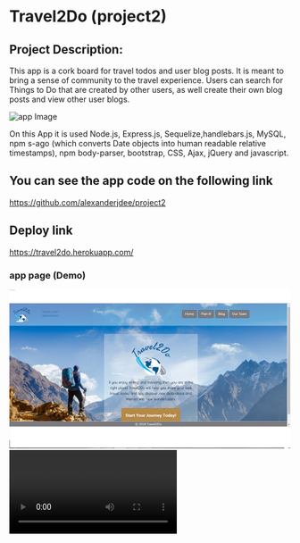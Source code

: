 # Travel2Do (project2)
## Project Description:
This app is a cork board for travel todos and user blog posts. It is meant to bring a sense of community to the travel experience. Users can search for Things to Do that are created by other users, as well create their own blog posts and view other user blogs.

![app Image](/assets/images/mainPageTravel.png)

On this App it is used Node.js, Express.js, Sequelize,handlebars.js, MySQL, npm s-ago (which converts Date objects into human readable relative timestamps), npm body-parser, bootstrap, CSS, Ajax, jQuery and javascript.

## You can see the app code on the following link
https://github.com/alexanderjdee/project2

## Deploy link
https://travel2do.herokuapp.com/

### app page (Demo)
![app imagen](/public/assets/img/mainPageTravel.png)
![app video](/public/assets/img/travel.mp4)